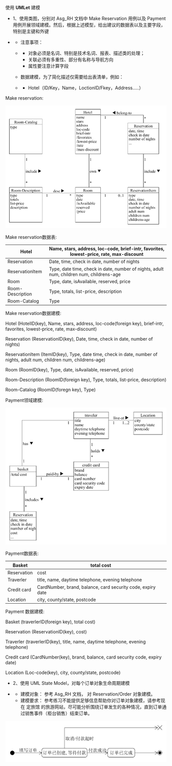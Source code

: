 使用 **UMLet** 建模

- 1、使用类图，分别对 Asg_RH 文档中 Make      Reservation 用例以及 Payment 用例开展领域建模。然后，根据上述模型，给出建议的数据表以及主要字段，特别是主键和外键

- - 注意事项：

  - - 对象必须是名词、特别是技术名词、报表、描述类的处理；
    - 关联必须有多重性、部分有名称与导航方向
    - 属性要注意计算字段

  - 数据建模，为了简化描述仅需要给出表清单，例如：

  - - Hotel（ID/Key，Name，LoctionID/Fkey，Address…..）

Make reservation:

![img](./assets/hotel_domain_model.png)

Make reservation数据表:

| Hotel            | Name, stars, address, loc-code,   brief-intr, favorites, lowest-price, rate, max-discount |
| ---------------- | ------------------------------------------------------------ |
| Reservation      | Date, time, check in date, number of   nights                |
| ReservationItem  | Type, date time, check in date, number of   nights, adult num, children num, childrens-age |
| Room             | Type, date, isAvailable, reserved, price                     |
| Room-Description | Type, totals, list-price, description                        |
| Room-Catalog     | Type                                                         |

 

Make reservation数据建模:

Hotel (HotelID(key), Name, stars, address, loc-code(foreign key), brief-intr, favorites, lowest-price, rate, max-discount)

Reservation (ReservationID(key), Date, time, check in date, number of nights)

ReservationItem (ItemID(key), Type, date time, check in date, number of nights, adult num, children num, childrens-age)

Room (RoomID(key), Type, date, isAvailable, reserved, price)

Room-Description (RoomID(foreign key), Type, totals, list-price, description)

Room-Catalog (RoomID(foregn key), Type)

 

Payment领域建模:

![img](./assets/payment_domain_model.png)

Payment数据表:

| Basket      | total cost                                                   |
| ----------- | ------------------------------------------------------------ |
| Reservation | cost                                                         |
| Traverler   | title, name, daytime telephone, evening   telephone          |
| Credit card | CardNumber, brand, balance, card security   code, expiry date |
| Location    | city, county/state, postcode                                 |

Payment 数据建模:

Basket (traverlerID(foreign key), total cost)

Reservation (ReservationID(key), cost)

Traverler (traverlerID(key), title, name, daytime telephone, evening telephone)

Credit card (CardNumber(key), brand, balance, card security code, expiry date)

Location (Loc-code(key), city, county/state, postcode)

- 2、使用 UML State Model，对每个订单对象生命周期建模

- - 建模对象：       参考 Asg_RH 文档， 对 Reservation/Order 对象建模。
  - 建模要求：       参考练习不能提供足够信息帮助你对订单对象建模，请参考现在       定旅馆       的旅游网站，尽可能分析围绕订单发生的各种情况，直到订单通过销售事件（柜台销售）结束订单。

![img](./assets/订单生命周期.png)